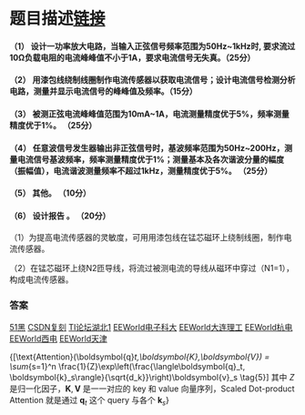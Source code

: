 # 题目描述[链接](https://wusiyuan.blog.csdn.net/article/details/117034668)
#### （1） 设计一功率放大电路，当输入正弦信号频率范围为50Hz~1kHz时, 要求流过10Ω负载电阻的电流峰峰值不小于1A，要求电流信号无失真。（25分）

#### （2） 用漆包线绕制线圈制作电流传感器以获取电流信号；设计电流信号检测分析电路，测量并显示电流信号的峰峰值及频率。（15分）

#### （3） 被测正弦电流峰峰值范围为10mA~1A，电流测量精度优于5%，频率测量精度优于1%。 （25分）

#### （4） 任意波信号发生器输出非正弦信号时，基波频率范围为50Hz~200Hz，测量电流信号基波频率，频率测量精度优于1%；测量基本及各次谐波分量的幅度（振幅值），电流谐波测量频率不超过1kHz，测量精度优于5%。 （25分）

#### （5） 其他。 （10分）

#### （6） 设计报告 。 （20分）

（1）为提高电流传感器的灵敏度，可用用漆包线在锰芯磁环上绕制线圈，制作电流传感器。

（2）在锰芯磁环上绕N2匝导线，将流过被测电流的导线从磁环中穿过（N1=1），构成电流传感器。

### 答案
[51黑](http://www.51hei.com/bbs/dpj-162854-1.html)
[CSDN复刻](https://blog.csdn.net/weixin_43824941/article/details/110734582)
[TI论坛湖北1](https://bbs.nuedc-training.com.cn/thread-110-1-1.html)
[EEWorld电子科大](https://www.eeworld.com.cn/RDesigns_detail/75642)
[EEWorld大连理工](https://www.eeworld.com.cn/RDesigns_detail/75639)
[EEWorld杭电](https://www.eeworld.com.cn/RDesigns_detail/75643)
[EEWorld西电](https://www.eeworld.com.cn/RDesigns_detail/75641)
[EEWorld天津](https://www.eeworld.com.cn/RDesigns_detail/75644)

{\[\text{Attention}(\boldsymbol{q}_t,\boldsymbol{K},\boldsymbol{V}) = \sum_{s=1}^n \frac{1}{Z}\exp\left(\frac{\langle\boldsymbol{q}_t, \boldsymbol{k}_s\rangle}{\sqrt{d_k}}\right)\boldsymbol{v}_s \tag{5}\]
其中 $Z$ 是归一化因子，$\boldsymbol{K},\boldsymbol{V}$ 是一一对应的 key 和 value 向量序列，Scaled Dot-product Attention 就是通过 $\boldsymbol{q}_t$ 这个 query 与各个 $\boldsymbol{k}_s$}
